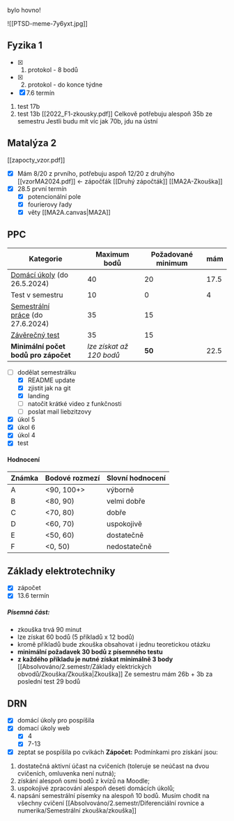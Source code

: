 bylo hovno!

![[PTSD-meme-7y6yxt.jpg]]
## Fyzika 1
- [x] 1. protokol - 8 bodů
- [x] 2. protokol - do konce týdne
- [x] 7.6 termín
1. test 17b
2. test 13b
[[2022_F1-zkousky.pdf]]
Celkově potřebuju alespoň 35b ze semestru
Jestli budu mít víc jak 70b, jdu na ústní 

## Matalýza 2
[[zapocty_vzor.pdf]]
- [x] Mám 8/20 z prvního, potřebuju aspoň 12/20 z druhýho
[[vzorMA2024.pdf]] <- zápočťák
[[Druhý zápočták]]
[[MA2A-Zkouška]]
- [x] 28.5 první termín 
	- [x] potencionální pole
	- [x] fourierovy řady
	- [x] věty
[[MA2A.canvas|MA2A]]
## PPC
| Kategorie                                                                                                                                     | Maximum bodů             | Požadované minimum | mám  |
| --------------------------------------------------------------------------------------------------------------------------------------------- | ------------------------ | ------------------ | ---- |
| [Domácí úkoly](https://cw.fel.cvut.cz/wiki/courses/b2b99ppc/hw/start "courses:b2b99ppc:hw:start") (do 26.5.2024)                              | 40                       | 20                 | 17.5 |
| Test v semestru                                                                                                                               | 10                       | 0                  | 4    |
| [Semestrální práce](https://cw.fel.cvut.cz/wiki/courses/b2b99ppc/semestral_work/start "courses:b2b99ppc:semestral_work:start") (do 27.6.2024) | 35                       | 15                 |      |
| [Závěrečný test](https://cw.fel.cvut.cz/wiki/courses/b2b99ppc/test "courses:b2b99ppc:test")                                                   | 35                       | 15                 |      |
| **Minimální počet bodů pro zápočet**                                                                                                          | _lze získat až 120 bodů_ | **50**             | 22.5 |
- [ ] dodělat semestrálku
	- [x] README update
	- [x] zjistit jak na git
	- [x] landing
	- [ ] natočit krátké video z funkčnosti
	- [ ] poslat mail liebzitzovy
- [x] úkol 5
- [x] úkol 6
- [x] úkol 4
- [x] test
#### Hodnocení
| Známka | Bodové rozmezí | Slovní hodnocení |
| ------ | -------------- | ---------------- |
| A      | <90, 100+>     | výborně          |
| B      | <80, 90)       | velmi dobře      |
| C      | <70, 80)       | dobře            |
| D      | <60, 70)       | uspokojivě       |
| E      | <50, 60)       | dostatečně       |
| F      | <0, 50)        | nedostatečně     |
## Základy elektrotechniky
- [x] zápočet
- [x] 13.6 termín
##### **Písemná část:**
- zkouška trvá 90 minut 
- lze získat 60 bodů (5 příkladů x 12 bodů)
- kromě příkladů bude zkouška obsahovat i jednu teoretickou otázku
- **minimální požadavek 30 bodů z písemného testu**      
- **z každého příkladu je nutné získat minimálně 3 body**
[[Absolvováno/2.semestr/Základy elektrických obvodů/Zkouška/Zkouška|Zkouška]]
Ze semestru mám 26b + 3b za poslední test
29 bodů
## DRN
 - [x] domácí úkoly pro pospíšila
 - [x] domací úkoly web
	 - [x] 4
	 - [x] 7-13
 - [x] zeptat se pospíšila po cvikách
**Zápočet:** Podmínkami pro získání jsou:  
1. dostatečná aktivní účast na cvičeních (toleruje se neúčast na dvou cvičeních, omluvenka není nutná);  
2. získání alespoň osmi bodů z kvízů na Moodle;  
3. uspokojivé zpracování alespoň deseti domácích úkolů;  
4. napsání semestrální písemky na alespoň 10 bodů.
Musím chodit na všechny cvičení
[[Absolvováno/2.semestr/Diferenciální rovnice a numerika/Semestrální zkouška/zkouška]]